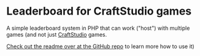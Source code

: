 # Leaderboard for CraftStudio games

A simple leaderboard system in PHP that can work ("host") with multiple games (and not just [CraftStudio](http://craftstud.io) games.

[Check out the readme over at the GitHub repo](https://github.com/florentpoujol/CraftStudio-Leaderboard) to learn more how to use it)